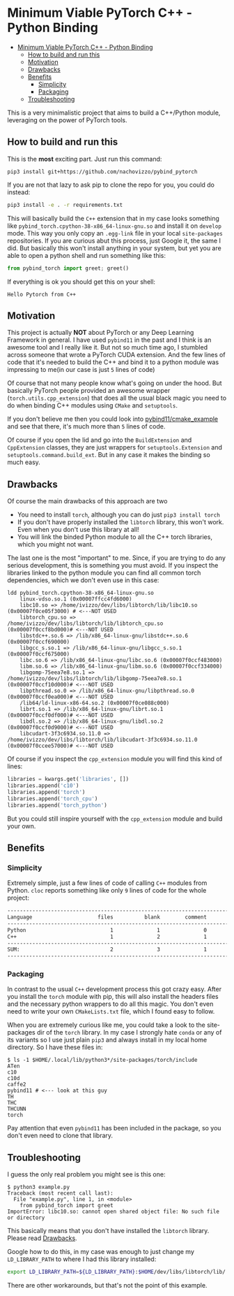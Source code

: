 # Minimum Viable PyTorch C++ - Python Binding

- [Minimum Viable PyTorch C++ - Python Binding](#minimum-viable-pytorch-c---python-binding)
  - [How to build and run this](#how-to-build-and-run-this)
  - [Motivation](#motivation)
  - [Drawbacks](#drawbacks)
  - [Benefits](#benefits)
    - [Simplicity](#simplicity)
    - [Packaging](#packaging)
  - [Troubleshooting](#troubleshooting)

This is a very minimalistic project that aims to build a C++/Python module,
leveraging on the power of PyTorch tools.

## How to build and run this

This is the **most** exciting part. Just run this command:

```shell
pip3 install git+https://github.com/nachovizzo/pybind_pytorch
```

If you are not that lazy to ask pip to clone the repo for you, you could do
instead:

```sh
pip3 install -e . -r requirements.txt
```

This will basically build the `C++` extension that in my case looks something
like `pybind_torch.cpython-38-x86_64-linux-gnu.so` and install it on `develop`
mode. This way you only copy an `.egg-link` file in your local `site-packages`
repositories. If you are curious abut this process, just Google it, the same I
did. But basically this won't install anything in your system, but yet you are
able to open a python shell and run something like this:

```python
from pybind_torch import greet; greet()
```

If everything is ok you should get this on your shell:

```shell
Hello Pytorch from C++
```

## Motivation

This project is actually **NOT** about PyTorch or any Deep Learning Framework
in general. I have used `pybind11` in the past and I think is an awesome tool
and I really like it. But not so much time ago, I stumbled across someone that
wrote a PyTorch CUDA extension. And the few lines of code that it's needed to
build the C++ and bind it to a python module was impressing to me(in our case
is just `5` lines of code)

Of course that not many people know what's going on under the hood. But
basically PyTorch people provided an awesome wrapper
(`torch.utils.cpp_extension`) that does all the usual black magic you need to
do when binding C++ modules using `CMake` and `setuptools`.

If you don't believe me then you could look into
[pybind11/cmake_example](https://github.com/pybind/cmake_example) and see that
there, it's much more than `5` lines of code.

Of course if you open the lid and go into the `BuildExtension` and
`CppExtension` classes, they are just wrappers for `setuptools.Extension` and
`setuptools.command.build_ext`. But in any case it makes the binding so much
easy.

## Drawbacks

Of course the main drawbacks of this approach are two

- You need to install `torch`, although you can do just `pip3 install torch`
- If you don't have properly installed the `libtorch` library, this won't work.
  Even when you don't use this library at all!
- You will link the binded Python module to all the C++ torch libraries, which
  you might not want.

The last one is the most "important" to me. Since, if you are trying to do any
serious development, this is something you must avoid. If you inspect the
libraries linked to the python module you can find all common torch
dependencies, which we don't even use in this case:

```shell
ldd pybind_torch.cpython-38-x86_64-linux-gnu.so
    linux-vdso.so.1 (0x00007ffcc4fd6000)
    libc10.so => /home/ivizzo/dev/libs/libtorch/lib/libc10.so (0x00007f0ce05f3000) # <---NOT USED
    libtorch_cpu.so => /home/ivizzo/dev/libs/libtorch/lib/libtorch_cpu.so (0x00007f0ccf8bd000)# <---NOT USED
    libstdc++.so.6 => /lib/x86_64-linux-gnu/libstdc++.so.6 (0x00007f0ccf690000)
    libgcc_s.so.1 => /lib/x86_64-linux-gnu/libgcc_s.so.1 (0x00007f0ccf675000)
    libc.so.6 => /lib/x86_64-linux-gnu/libc.so.6 (0x00007f0ccf483000)
    libm.so.6 => /lib/x86_64-linux-gnu/libm.so.6 (0x00007f0ccf334000)
    libgomp-75eea7e8.so.1 => /home/ivizzo/dev/libs/libtorch/lib/libgomp-75eea7e8.so.1 (0x00007f0ccf10d000)# <---NOT USED
    libpthread.so.0 => /lib/x86_64-linux-gnu/libpthread.so.0 (0x00007f0ccf0ea000)# <---NOT USED
    /lib64/ld-linux-x86-64.so.2 (0x00007f0ce088c000)
    librt.so.1 => /lib/x86_64-linux-gnu/librt.so.1 (0x00007f0ccf0df000)# <---NOT USED
    libdl.so.2 => /lib/x86_64-linux-gnu/libdl.so.2 (0x00007f0ccf0d9000)# <---NOT USED
    libcudart-3f3c6934.so.11.0 => /home/ivizzo/dev/libs/libtorch/lib/libcudart-3f3c6934.so.11.0 (0x00007f0ccee57000)# <---NOT USED
```

Of course if you inspect the `cpp_extension` module you will find this kind of
lines:

```python
libraries = kwargs.get('libraries', [])
libraries.append('c10')
libraries.append('torch')
libraries.append('torch_cpu')
libraries.append('torch_python')
```

But you could still inspire yourself with the `cpp_extension` module and build
your own.

## Benefits

### Simplicity

Extremely simple, just a few lines of code of calling `C++` modules from Python.
`cloc` reports something like only `9` lines of code for the whole project:

```sh
-------------------------------------------------------------------------------
Language                     files          blank        comment           code
-------------------------------------------------------------------------------
Python                           1              1              0              5
C++                              1              2              1              4
-------------------------------------------------------------------------------
SUM:                             2              3              1              9
-------------------------------------------------------------------------------
```

### Packaging

In contrast to the usual `C++` development process this got crazy easy. After
you install the `torch` module with pip, this will also install the headers
files and the necessary python wrappers to do all this magic. You don't even
need to write your own `CMakeLists.txt` file, which I found easy to follow.

When you are extremely curious like me, you could take a look to the
site-packages dir of the `torch` library. In my case I strongly hate `conda` or
any of its variants so I use just plain `pip3` and always install in my local
home directory. So I have these files in:

```shel
$ ls -1 $HOME/.local/lib/python3*/site-packages/torch/include
ATen
c10
c10d
caffe2
pybind11 # <--- look at this guy
TH
THC
THCUNN
torch
```

Pay attention that even `pybind11` has been included in the package, so you
don't even need to clone that library.

## Troubleshooting

I guess the only real problem you might see is this one:

```shell
$ python3 example.py
Traceback (most recent call last):
  File "example.py", line 1, in <module>
    from pybind_torch import greet
ImportError: libc10.so: cannot open shared object file: No such file or directory
```

This basically means that you don't have installed the `libtorch` library.
Please read [Drawbacks](#drawbacks).

Google how to do this, in my case was enough to just change my
`LD_LIBRARY_PATH` to where I had this library installed:

```sh
export LD_LIBRARY_PATH=${LD_LIBRARY_PATH}:$HOME/dev/libs/libtorch/lib/
```

There are other workarounds, but that's not the point of this example.
